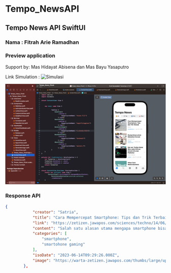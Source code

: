 # Tempo_NewsAPI

## Tempo News API SwiftUI

### Nama : Fitrah Arie Ramadhan


### Preview application
Support by: Mas Hidayat Abisena dan Mas Bayu Yasaputro

Link Simulation : ![Simulasi](https://youtu.be/Xwklo_zdvdE)


![image](https://github.com/Fitrah1812/Tempo_NewsAPI/blob/main/Screenshot.jpeg)



### Response API

```json
{
            "creator": "Satria",
            "title": "Cara Mempercepat Smartphone: Tips dan Trik Terbaik",
            "link": "https://zetizen.jawapos.com/sciences/techno/14/06/2023/cara-mempercepat-smartphone-tips-dan-trik-terbaik",
            "content": "Salah satu alasan utama mengapa smartphone bisa menjadi lambat adalah karena memori internal yang penuh.",
            "categories": [
                "smartphone",
                "smartohone gaming"
            ],
            "isoDate": "2023-06-14T09:29:26.000Z",
            "image": "https://warta-zetizen.jawapos.com/thumbs/large/uploads/post/2023/06/14/cara-mempercepat-smartphone-tips-dan-trik-terbaik_64892606011fc.png"
        },

```



